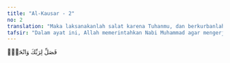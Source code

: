 ```yaml
---
title: "Al-Kausar - 2"
no: 2
translation: "Maka laksanakanlah salat karena Tuhanmu, dan berkurbanlah (sebagai ibadah dan mendekatkan diri kepada Allah)."
tafsir: "Dalam ayat ini, Allah memerintahkan Nabi Muhammad agar mengerjakan salat dan menyembelih hewan kurban karena Allah semata, karena Dia sajalah yang mendidiknya dan melimpahkan karunia-Nya. Dalam ayat lain, Allah berfirman:\n\nKatakanlah (Muhammad), \"Sesungguhnya salatku, ibadahku, hidupku dan matiku hanyalah untuk Allah, Tuhan seluruh alam, tidak ada sekutu bagi-Nya; dan demikianlah yang diperintahkan kepadaku dan aku adalah orang yang pertama-tama berserah diri (muslim).\" (al-An'am/6: 162-163)"
---
```


فَصَلِّ لِرَبِّكَ وَانْحَرْۗ
